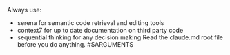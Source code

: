 Always use:
- serena for semantic code retrieval and editing tools
- context7 for up to date documentation on third party code
- sequential thinking for any decision making
Read the claude.md root file before you do anything.
#$ARGUMENTS